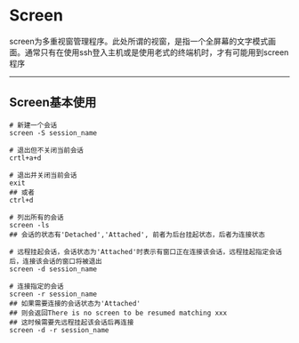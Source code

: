 # Screen

screen为多重视窗管理程序。此处所谓的视窗，是指一个全屏幕的文字模式画面。通常只有在使用ssh登入主机或是使用老式的终端机时，才有可能用到screen程序

----

## Screen基本使用

```
# 新建一个会话
screen -S session_name

# 退出但不关闭当前会话
crtl+a+d

# 退出并关闭当前会话
exit
## 或者
ctrl+d

# 列出所有的会话
screen -ls
## 会话的状态有'Detached','Attached', 前者为后台挂起状态，后者为连接状态

# 远程挂起会话，会话状态为'Attached'时表示有窗口正在连接该会话，远程挂起指定会话后，连接该会话的窗口将被退出
screen -d session_name

# 连接指定的会话
screen -r session_name
## 如果需要连接的会话状态为'Attached'
## 则会返回There is no screen to be resumed matching xxx
## 这时候需要先远程挂起该会话后再连接
screen -d -r session_name
```